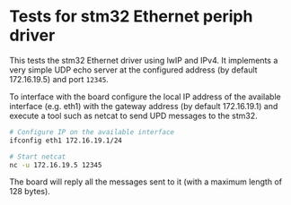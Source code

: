 Tests for stm32 Ethernet periph driver
======================================

This tests the stm32 Ethernet driver using lwIP and IPv4. It implements a very
simple UDP echo server at the configured address (by default 172.16.19.5) and 
port `12345`.

To interface with the board configure the local IP address of the available 
interface (e.g. eth1) with the gateway address (by default 172.16.19.1)
and execute a tool such as netcat to send UPD messages to the stm32.

```sh
# Configure IP on the available interface
ifconfig eth1 172.16.19.1/24

# Start netcat
nc -u 172.16.19.5 12345
```

The board will reply all the messages sent to it (with a maximum length of 128
bytes). 
